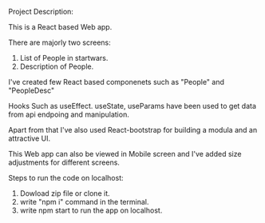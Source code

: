 Project Description:

This is a React based Web app.

There are majorly two screens:
  1. List of People in startwars.
  2. Description of People.
  
I've created few React based componenets such as
"People" and "PeopleDesc"

Hooks Such as useEffect. useState, useParams have been used to get data from api endpoing and manipulation.

Apart from that I've also used React-bootstrap for building a modula and an attractive UI.

This Web app can also be viewed in Mobile screen and I've added size adjustments for different screens.


Steps to run the code on localhost:
1. Dowload zip file or clone it.
2. write "npm i" command in the terminal.
3. write npm start to run the app on localhost.

